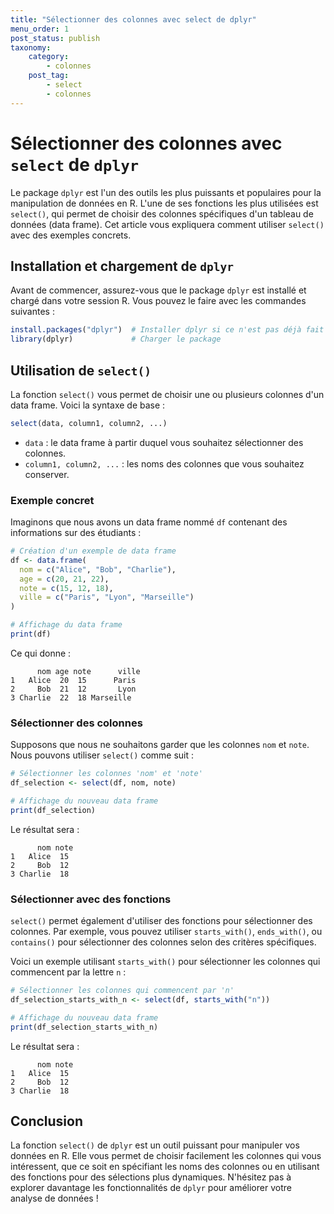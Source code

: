 ```yaml
---
title: "Sélectionner des colonnes avec select de dplyr"
menu_order: 1
post_status: publish
taxonomy:
    category:
        - colonnes
    post_tag:
        - select
        - colonnes
---
```


# Sélectionner des colonnes avec `select` de `dplyr`

Le package `dplyr` est l'un des outils les plus puissants et populaires pour la manipulation de données en R. L'une de ses fonctions les plus utilisées est `select()`, qui permet de choisir des colonnes spécifiques d'un tableau de données (data frame). Cet article vous expliquera comment utiliser `select()` avec des exemples concrets.

## Installation et chargement de `dplyr`

Avant de commencer, assurez-vous que le package `dplyr` est installé et chargé dans votre session R. Vous pouvez le faire avec les commandes suivantes :

```R
install.packages("dplyr")  # Installer dplyr si ce n'est pas déjà fait
library(dplyr)             # Charger le package
```

## Utilisation de `select()`

La fonction `select()` vous permet de choisir une ou plusieurs colonnes d'un data frame. Voici la syntaxe de base :

```R
select(data, column1, column2, ...)
```

- `data` : le data frame à partir duquel vous souhaitez sélectionner des colonnes.
- `column1, column2, ...` : les noms des colonnes que vous souhaitez conserver.

### Exemple concret

Imaginons que nous avons un data frame nommé `df` contenant des informations sur des étudiants :

```R
# Création d'un exemple de data frame
df <- data.frame(
  nom = c("Alice", "Bob", "Charlie"),
  age = c(20, 21, 22),
  note = c(15, 12, 18),
  ville = c("Paris", "Lyon", "Marseille")
)

# Affichage du data frame
print(df)
```

Ce qui donne :

```
      nom age note      ville
1   Alice  20  15      Paris
2     Bob  21  12       Lyon
3 Charlie  22  18 Marseille
```

### Sélectionner des colonnes

Supposons que nous ne souhaitons garder que les colonnes `nom` et `note`. Nous pouvons utiliser `select()` comme suit :

```R
# Sélectionner les colonnes 'nom' et 'note'
df_selection <- select(df, nom, note)

# Affichage du nouveau data frame
print(df_selection)
```

Le résultat sera :

```
      nom note
1   Alice  15
2     Bob  12
3 Charlie  18
```

### Sélectionner avec des fonctions

`select()` permet également d'utiliser des fonctions pour sélectionner des colonnes. Par exemple, vous pouvez utiliser `starts_with()`, `ends_with()`, ou `contains()` pour sélectionner des colonnes selon des critères spécifiques.

Voici un exemple utilisant `starts_with()` pour sélectionner les colonnes qui commencent par la lettre `n` :

```R
# Sélectionner les colonnes qui commencent par 'n'
df_selection_starts_with_n <- select(df, starts_with("n"))

# Affichage du nouveau data frame
print(df_selection_starts_with_n)
```

Le résultat sera :

```
      nom note
1   Alice  15
2     Bob  12
3 Charlie  18
```

## Conclusion

La fonction `select()` de `dplyr` est un outil puissant pour manipuler vos données en R. Elle vous permet de choisir facilement les colonnes qui vous intéressent, que ce soit en spécifiant les noms des colonnes ou en utilisant des fonctions pour des sélections plus dynamiques. N'hésitez pas à explorer davantage les fonctionnalités de `dplyr` pour améliorer votre analyse de données !

